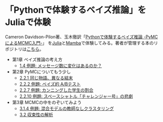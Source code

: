 # 「Pythonで体験するベイズ推論」をJuliaで体験

Cameron Davidson-Pilon著、玉木徹訳「[Pythonで体験するベイズ推論 -PyMCによるMCMC入門-](https://www.morikita.co.jp/books/book/3155)」
を[Julia](https://julialang.org/)と[Mamba](https://github.com/brian-j-smith/Mamba.jl)で体験してみる。著者が管理する本のリポジトリは[こちら](https://github.com/CamDavidsonPilon/Probabilistic-Programming-and-Bayesian-Methods-for-Hackers)。

- 第1章 ベイズ推論の考え方  
    - [1.4 例題: メッセージ数に変化はあるのか？](https://nbviewer.jupyter.org/github/matsueushi/bayesian_methods_julia/blob/master/chapter1_message.ipynb)  
- 第2章 PyMCについてもう少し  
    - [2.2.1 同じ物語、異なる結末](https://nbviewer.jupyter.org/github/matsueushi/bayesian_methods_julia/blob/master/chapter2_simulate_model.ipynb)  
    - [2.2.2 例題: ベイズ的 A/Bテスト](https://nbviewer.jupyter.org/github/matsueushi/bayesian_methods_julia/blob/master/chapter2_ab_test.ipynb)
    - [2.2.7 例題: カンニングした学生の割合](https://nbviewer.jupyter.org/github/matsueushi/bayesian_methods_julia/blob/master/chapter2_cheat.ipynb)
    - [2.2.10 例題: スペースシャトル「チャレンジャー号」の悲劇](https://nbviewer.jupyter.org/github/matsueushi/bayesian_methods_julia/blob/master/chapter2_challenger.ipynb)
- 第3章 MCMCの中をのぞいてみよう
    - [3.1.4 例題: 混合モデルの教師なしクラスタリング](https://nbviewer.jupyter.org/github/matsueushi/bayesian_methods_julia/blob/master/chapter3_mixture.ipynb)
    - [3.2 収束性の解析](https://nbviewer.jupyter.org/github/matsueushi/bayesian_methods_julia/blob/master/chapter3_convergence.ipynb)